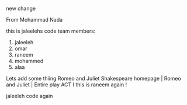 new change

From Mohammad Nada


this is jaleelehs code 
team members:
1. jaleeleh
2. omar
3. raneem
4. mohammed
5. alaa

Lets add some thiing
Romeo and Juliet
Shakespeare homepage | Romeo and Juliet | Entire play
ACT I
this is raneem again ! 

jaleeleh code again